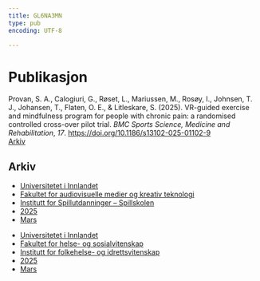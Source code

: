 ```yaml
---
title: GL6NA3MN
type: pub
encoding: UTF-8

---
```

<h1>Publikasjon</h1>
<article id="csl-bib-container-GL6NA3MN" class="csl-bib-container">
  <div class="csl-bib-body"> <div class="csl-entry">Provan, S. A., Calogiuri, G., Røset, L., Mariussen, M., Rosøy, I., Johnsen, T. J., Johansen, T., Flaten, O. E., &#38; Litleskare, S. (2025). VR-guided exercise and mindfulness program for people with chronic pain: a randomised controlled cross-over pilot trial. <i>BMC Sports Science, Medicine and Rehabilitation</i>, <i>17</i>. <a href="https://doi.org/10.1186/s13102-025-01102-9">https://doi.org/10.1186/s13102-025-01102-9</a></div> </div>
  <div class="csl-bib-buttons">
    <a href="#taxonomy-article-GL6NA3MN" alt="archive" class="csl-bib-button">Arkiv</a>
  </div>
  <div id="csl-bib-meta-container-GL6NA3MN"></div>
</article>
<div id="csl-bib-meta-GL6NA3MN" class="csl-bib-meta">
  <article id="taxonomy-article-GL6NA3MN" class="taxonomy-article">
    <h1>Arkiv</h1>
    <ul>
      <li><a href="{{< params subfolder >}}nn/archive/?key=3DCRN523">Universitetet i Innlandet</a></li>
      <li><a href="{{< params subfolder >}}nn/archive/?key=8XUDF4FD">Fakultet for audiovisuelle medier og kreativ teknologi</a></li>
      <li><a href="{{< params subfolder >}}nn/archive/?key=BG42VG37">Institutt for Spillutdanninger – Spillskolen</a></li>
      <li><a href="{{< params subfolder >}}nn/archive/?key=JSAUM7WQ">2025</a></li>
      <li><a href="{{< params subfolder >}}nn/archive/?key=2PKXLFHS">Mars</a></li>
    </ul>
    <ul>
      <li><a href="{{< params subfolder >}}nn/archive/?key=3DCRN523">Universitetet i Innlandet</a></li>
      <li><a href="{{< params subfolder >}}nn/archive/?key=IDKFS3MX">Fakultet for helse- og sosialvitenskap</a></li>
      <li><a href="{{< params subfolder >}}nn/archive/?key=FJXE3Z8X">Institutt for folkehelse- og idrettsvitenskap</a></li>
      <li><a href="{{< params subfolder >}}nn/archive/?key=WUPQIYUL">2025</a></li>
      <li><a href="{{< params subfolder >}}nn/archive/?key=QGAWL9AP">Mars</a></li>
    </ul>
  </article>
</div>
